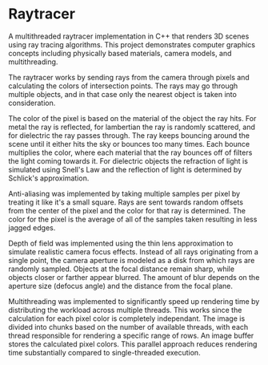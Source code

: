 # Raytracer

A multithreaded raytracer implementation in C++ that renders 3D scenes using ray tracing algorithms. This project demonstrates computer graphics concepts including physically based materials, camera models, and multithreading. 

The raytracer works by sending rays from the camera through pixels and calculating the colors of intersection points. The rays may go through multiple objects, and in that case only the nearest object is taken into consideration.

The color of the pixel is based on the material of the object the ray hits. For metal the ray is reflected, for lambertian the ray is randomly scattered, and for dielectric the ray passes through. The ray keeps bouncing around the scene until it either hits the sky or bounces too many times. Each bounce multiplies the color, where each material that the ray bounces off of filters the light coming towards it. For dielectric objects the refraction of light is simulated using Snell's Law and the reflection of light is determined by Schlick's approximation.

Anti-aliasing was implemented by taking multiple samples per pixel by treating it like it's a small square. Rays are sent towards random offsets from the center of the pixel and the color for that ray is determined. The color for the pixel is the average of all of the samples taken resulting in less jagged edges.

Depth of field was implemented using the thin lens approximation to simulate realistic camera focus effects. Instead of all rays originating from a single point, the camera aperture is modeled as a disk from which rays are randomly sampled. Objects at the focal distance remain sharp, while objects closer or farther appear blurred. The amount of blur depends on the aperture size (defocus angle) and the distance from the focal plane.

Multithreading was implemented to significantly speed up rendering time by distributing the workload across multiple threads. This works since the calculation for each pixel color is completely independant. The image is divided into chunks based on the number of available threads, with each thread responsible for rendering a specific range of rows. An image buffer stores the calculated pixel colors. This parallel approach reduces rendering time substantially compared to single-threaded execution.